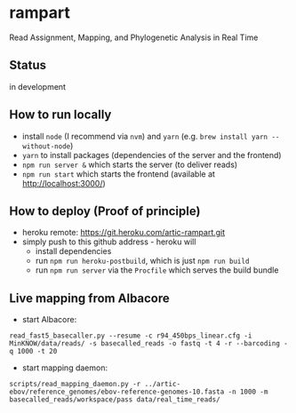 # rampart
Read Assignment, Mapping, and Phylogenetic Analysis in Real Time

## Status
in development

## How to run locally
* install `node` (I recommend via `nvm`) and `yarn` (e.g. `brew install yarn --without-node`)
* `yarn` to install packages (dependencies of the server and the frontend)
* `npm run server &` which starts the server (to deliver reads)
* `npm run start` which starts the frontend (available at [http://localhost:3000/](http://localhost:3000/))

## How to deploy (Proof of principle)
* heroku remote: https://git.heroku.com/artic-rampart.git
* simply push to this github address - heroku will
  * install dependencies
  * run `npm run heroku-postbuild`, which is just `npm run build`
  * run `npm run server` via the `Procfile` which serves the build bundle

## Live mapping from Albacore
* start Albacore:

```read_fast5_basecaller.py --resume -c r94_450bps_linear.cfg -i MinKNOW/data/reads/ -s basecalled_reads -o fastq -t 4 -r --barcoding -q 1000 -t 20```

* start mapping daemon:

```scripts/read_mapping_daemon.py -r ../artic-ebov/reference_genomes/ebov-reference-genomes-10.fasta -n 1000 -m basecalled_reads/workspace/pass data/real_time_reads/```

